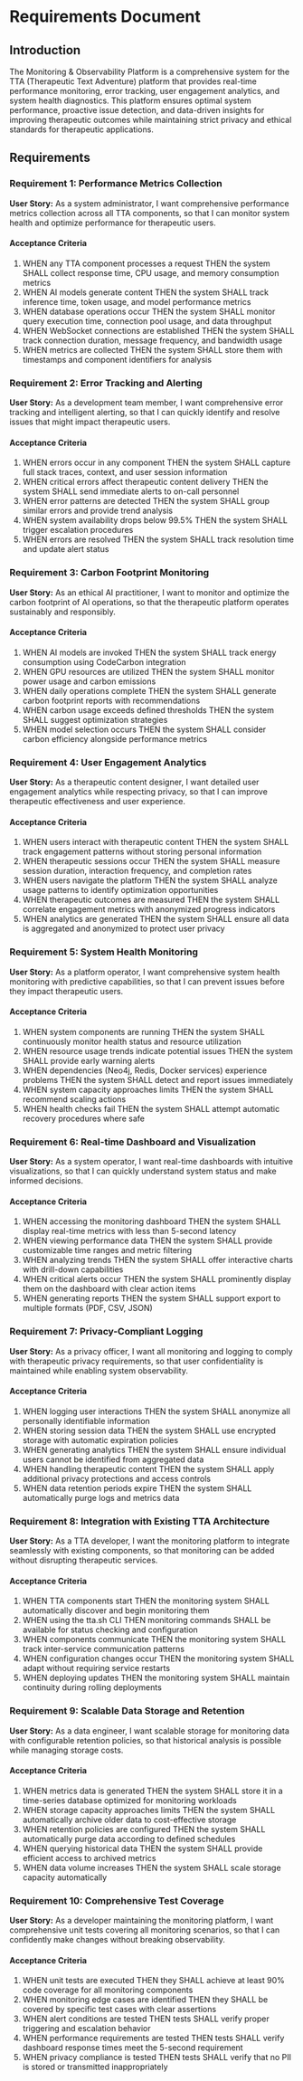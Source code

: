 # Requirements Document

## Introduction

The Monitoring & Observability Platform is a comprehensive system for the TTA (Therapeutic Text Adventure) platform that provides real-time performance monitoring, error tracking, user engagement analytics, and system health diagnostics. This platform ensures optimal system performance, proactive issue detection, and data-driven insights for improving therapeutic outcomes while maintaining strict privacy and ethical standards for therapeutic applications.

## Requirements

### Requirement 1: Performance Metrics Collection

**User Story:** As a system administrator, I want comprehensive performance metrics collection across all TTA components, so that I can monitor system health and optimize performance for therapeutic users.

#### Acceptance Criteria

1. WHEN any TTA component processes a request THEN the system SHALL collect response time, CPU usage, and memory consumption metrics
2. WHEN AI models generate content THEN the system SHALL track inference time, token usage, and model performance metrics
3. WHEN database operations occur THEN the system SHALL monitor query execution time, connection pool usage, and data throughput
4. WHEN WebSocket connections are established THEN the system SHALL track connection duration, message frequency, and bandwidth usage
5. WHEN metrics are collected THEN the system SHALL store them with timestamps and component identifiers for analysis

### Requirement 2: Error Tracking and Alerting

**User Story:** As a development team member, I want comprehensive error tracking and intelligent alerting, so that I can quickly identify and resolve issues that might impact therapeutic users.

#### Acceptance Criteria

1. WHEN errors occur in any component THEN the system SHALL capture full stack traces, context, and user session information
2. WHEN critical errors affect therapeutic content delivery THEN the system SHALL send immediate alerts to on-call personnel
3. WHEN error patterns are detected THEN the system SHALL group similar errors and provide trend analysis
4. WHEN system availability drops below 99.5% THEN the system SHALL trigger escalation procedures
5. WHEN errors are resolved THEN the system SHALL track resolution time and update alert status

### Requirement 3: Carbon Footprint Monitoring

**User Story:** As an ethical AI practitioner, I want to monitor and optimize the carbon footprint of AI operations, so that the therapeutic platform operates sustainably and responsibly.

#### Acceptance Criteria

1. WHEN AI models are invoked THEN the system SHALL track energy consumption using CodeCarbon integration
2. WHEN GPU resources are utilized THEN the system SHALL monitor power usage and carbon emissions
3. WHEN daily operations complete THEN the system SHALL generate carbon footprint reports with recommendations
4. WHEN carbon usage exceeds defined thresholds THEN the system SHALL suggest optimization strategies
5. WHEN model selection occurs THEN the system SHALL consider carbon efficiency alongside performance metrics

### Requirement 4: User Engagement Analytics

**User Story:** As a therapeutic content designer, I want detailed user engagement analytics while respecting privacy, so that I can improve therapeutic effectiveness and user experience.

#### Acceptance Criteria

1. WHEN users interact with therapeutic content THEN the system SHALL track engagement patterns without storing personal information
2. WHEN therapeutic sessions occur THEN the system SHALL measure session duration, interaction frequency, and completion rates
3. WHEN users navigate the platform THEN the system SHALL analyze usage patterns to identify optimization opportunities
4. WHEN therapeutic outcomes are measured THEN the system SHALL correlate engagement metrics with anonymized progress indicators
5. WHEN analytics are generated THEN the system SHALL ensure all data is aggregated and anonymized to protect user privacy

### Requirement 5: System Health Monitoring

**User Story:** As a platform operator, I want comprehensive system health monitoring with predictive capabilities, so that I can prevent issues before they impact therapeutic users.

#### Acceptance Criteria

1. WHEN system components are running THEN the system SHALL continuously monitor health status and resource utilization
2. WHEN resource usage trends indicate potential issues THEN the system SHALL provide early warning alerts
3. WHEN dependencies (Neo4j, Redis, Docker services) experience problems THEN the system SHALL detect and report issues immediately
4. WHEN system capacity approaches limits THEN the system SHALL recommend scaling actions
5. WHEN health checks fail THEN the system SHALL attempt automatic recovery procedures where safe

### Requirement 6: Real-time Dashboard and Visualization

**User Story:** As a system operator, I want real-time dashboards with intuitive visualizations, so that I can quickly understand system status and make informed decisions.

#### Acceptance Criteria

1. WHEN accessing the monitoring dashboard THEN the system SHALL display real-time metrics with less than 5-second latency
2. WHEN viewing performance data THEN the system SHALL provide customizable time ranges and metric filtering
3. WHEN analyzing trends THEN the system SHALL offer interactive charts with drill-down capabilities
4. WHEN critical alerts occur THEN the system SHALL prominently display them on the dashboard with clear action items
5. WHEN generating reports THEN the system SHALL support export to multiple formats (PDF, CSV, JSON)

### Requirement 7: Privacy-Compliant Logging

**User Story:** As a privacy officer, I want all monitoring and logging to comply with therapeutic privacy requirements, so that user confidentiality is maintained while enabling system observability.

#### Acceptance Criteria

1. WHEN logging user interactions THEN the system SHALL anonymize all personally identifiable information
2. WHEN storing session data THEN the system SHALL use encrypted storage with automatic expiration policies
3. WHEN generating analytics THEN the system SHALL ensure individual users cannot be identified from aggregated data
4. WHEN handling therapeutic content THEN the system SHALL apply additional privacy protections and access controls
5. WHEN data retention periods expire THEN the system SHALL automatically purge logs and metrics data

### Requirement 8: Integration with Existing TTA Architecture

**User Story:** As a TTA developer, I want the monitoring platform to integrate seamlessly with existing components, so that monitoring can be added without disrupting therapeutic services.

#### Acceptance Criteria

1. WHEN TTA components start THEN the monitoring system SHALL automatically discover and begin monitoring them
2. WHEN using the tta.sh CLI THEN monitoring commands SHALL be available for status checking and configuration
3. WHEN components communicate THEN the monitoring system SHALL track inter-service communication patterns
4. WHEN configuration changes occur THEN the monitoring system SHALL adapt without requiring service restarts
5. WHEN deploying updates THEN the monitoring system SHALL maintain continuity during rolling deployments

### Requirement 9: Scalable Data Storage and Retention

**User Story:** As a data engineer, I want scalable storage for monitoring data with configurable retention policies, so that historical analysis is possible while managing storage costs.

#### Acceptance Criteria

1. WHEN metrics data is generated THEN the system SHALL store it in a time-series database optimized for monitoring workloads
2. WHEN storage capacity approaches limits THEN the system SHALL automatically archive older data to cost-effective storage
3. WHEN retention policies are configured THEN the system SHALL automatically purge data according to defined schedules
4. WHEN querying historical data THEN the system SHALL provide efficient access to archived metrics
5. WHEN data volume increases THEN the system SHALL scale storage capacity automatically

### Requirement 10: Comprehensive Test Coverage

**User Story:** As a developer maintaining the monitoring platform, I want comprehensive unit tests covering all monitoring scenarios, so that I can confidently make changes without breaking observability.

#### Acceptance Criteria

1. WHEN unit tests are executed THEN they SHALL achieve at least 90% code coverage for all monitoring components
2. WHEN monitoring edge cases are identified THEN they SHALL be covered by specific test cases with clear assertions
3. WHEN alert conditions are tested THEN tests SHALL verify proper triggering and escalation behavior
4. WHEN performance requirements are tested THEN tests SHALL verify dashboard response times meet the 5-second requirement
5. WHEN privacy compliance is tested THEN tests SHALL verify that no PII is stored or transmitted inappropriately
